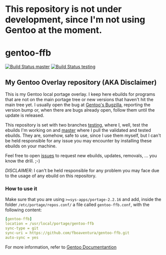 # This repository is not under development, since I'm not using Gentoo at the moment.

# gentoo-ffb
[![Build Status master](https://travis-ci.org/fboaventura/gentoo-ffb.svg?branch=master)](https://travis-ci.org/fboaventura/gentoo-ffb)
[![Build Status testing](https://travis-ci.org/fboaventura/gentoo-ffb.svg?branch=testing)](https://travis-ci.org/fboaventura/gentoo-ffb)

## My Gentoo Overlay repository (AKA Disclaimer)

This is my Gentoo local portage overlay.  I keep here ebuilds for programs that are not on the main portage tree or new versions that haven't hit the main tree yet.  I usually open the bug at [Gentoo's Bugzilla](https://bugs.gentoo.org), reporting the version bump or, when there are bugs already open, follow them until the update is released.

This repository is set with two branches [testing](https://github.com/fboaventura/gentoo-ffb/tree/testing), where I, well, test the ebuilds I'm working on and [master](https://github.com/fboaventura/gentoo-ffb) where I pull the validated and tested ebuilds.  They are, somehow, safe to use, since I use them myself, but I can't be held responsible for any issue you may encounter by installing these ebuilds on your machine.

Feel free to open [issues](https://github.com/fboaventura/gentoo-ffb/issues) to request new ebuilds, updates, removals, ... you know the drill. ;-)

*DISCLAIMER*: I can't be held responsible for any problem you may face due to the usage of any ebuild on this repository.

### How to use it

Make sure that you are using `>=sys-apps/portage-2.2.16` and add, inside the folder `/etc/portage/repos.conf/` a file called `gentoo-ffb.conf`, with the following content:

```yaml
[gentoo-ffb]
location = /usr/local/portage/gentoo-ffb
sync-type = git
sync-uri = https://github.com/fboaventura/gentoo-ffb.git
auto-sync = yes
```

For more information, refer to [Gentoo Documentantion](https://wiki.gentoo.org/wiki/Project:Portage/Sync#Operation)

